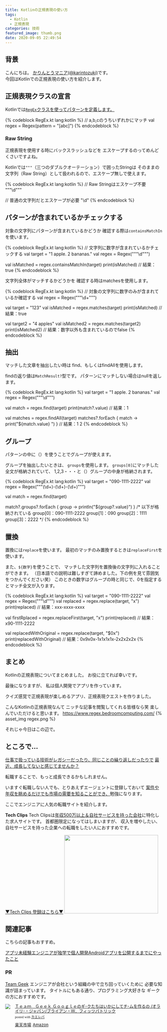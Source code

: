 ```yaml
---
title: Kotlinの正規表現の使い方
tags:
  - Kotlin
  - 正規表現
categories: 技術
featured_image: thumb.png
date: 2020-09-05 22:49:54
---
```



## 背景
こんにちは。 [かりんとうマニア(@karintozuki)](https://twitter.com/karintozuki)です。  
今回はKotlinでの正規表現の使い方を紹介します。

<!-- more -->
## 正規表現クラスの宣言
Kotlinでは<u>`RegEx`クラスを使ってパターンを定義します。</u>

{% codeblock RegEx.kt lang:kotlin %}
// a,b,cのうちいずれかにマッチ
val regex = Regex(pattern = "[abc]")
{% endcodeblock %}

### Raw String
正規表現を使用する時にバックスラッシュなどを
エスケープするのってめんどくさいですよね。

Kotlinでは`"""`（三つのダブルクオーテーション）で囲ったStringは
そのままの文字列（Raw String）として扱われるので、エスケープ無しで使えます。

{% codeblock RegEx.kt lang:kotlin %}
// Raw Stringはエスケープ不要
"""\d"""

// 普通の文字列だとエスケープが必要
"\\d"
{% endcodeblock %}

## パターンが含まれているかチェックする
対象の文字列にパターンが含まれているかどうか
確認する際は`containsMatchIn`を使います。

{% codeblock RegEx.kt lang:kotlin %}
// 文字列に数字が含まれているかチェックする
val target = "1 apple. 2 bananas."
val regex = Regex("""\d""")

val isMatched = regex.containsMatchIn(target)
print(isMatched) 
// 結果：true
{% endcodeblock %}

文字列全体がマッチするかどうかを
確認する時はmatchesを使用します。

{% codeblock RegEx.kt lang:kotlin %}
// 対象の文字列に数字のみが含まれているか確認する
val regex = Regex("""\d+""")

val target = "123"
val isMatched = regex.matches(target)
print(isMatched)
// 結果：true

val target2 = "4 apples"
val isMatched2 = regex.matches(target2)
print(isMatched2)
// 結果：数字以外も含まれているのでfalse
{% endcodeblock %}

## 抽出
マッチした文章を抽出したい時は
find、もしくはfindAllを使用します。

findの返り値は`MatchResult?`型です。
パターンにマッチしない場合はnullを返します。

{% codeblock RegEx.kt lang:kotlin %}
val target = "1 apple. 2 bananas."
val regex = Regex("""\d""")

val match = regex.find(target)
print(match?.value)
// 結果：1

val matches = regex.findAll(target)
matches?.forEach { match -> print("${match.value} ") }
// 結果：1 2 
{% endcodeblock %}


## グループ
パターンの中に（）を使うことでグループが使えます。

グループを抽出したいときは、
`groups`を使用します。
`groups[0]`にマッチした全文が格納されていて、
1,2,3・・・と（）グループの中身が格納されます。

{% codeblock RegEx.kt lang:kotlin %}
val target = "090-1111-2222"
val regex = Regex("""(\d+)-(\d+)-(\d+)""")

val match = regex.find(target)
 
match?.groups?.forEach { group -> println("${group?.value}") }
/* 以下が格納されている
group[0]：090-1111-2222
group[1]：090
group[2]：1111
group[3]：2222
*/
{% endcodeblock %}

## 置換
置換には`replace`を使います。
最初のマッチのみ置換するときは`replaceFirst`を使います。

また、`${数字}`を使うことで、
マッチした文字列を置換後の文字列に入れることができます。
（日本語での説明は難しすぎて諦めました。下の例を見て雰囲気をつかんでください笑）
このときの数字はグループの時と同じで、0を指定するとマッチ全文が入ります。

{% codeblock RegEx.kt lang:kotlin %}
val target = "090-1111-2222"
val regex = Regex("""\d""")
val replaced = regex.replace(target, "x")
print(replaced)
// 結果：xxx-xxxx-xxxx
 
val firstRplaced = regex.replaceFirst(target, "x")
print(replaced)
// 結果：x90-1111-2222

val replacedWithOriginal = regex.replace(target, "$0x")
print(replacedWithOriginal)
// 結果：0x9x0x-1x1x1x1x-2x2x2x2x
{% endcodeblock %}

## まとめ
Kotlinの正規表現についてまとめました。
お役に立てれば幸いです。

最後になりますが、
私は個人開発でアプリを作っています。

クイズ感覚で正規表現が楽しめるアプリ、正規表現クエストを作りました。

こんなKotlinの正規表現なんて
ニッチな記事を閲覧してくれる皆様なら笑
楽しんでいただけると思います。
https://www.regex.bedroomcomputing.com/
{% asset_img regex.png %}


それじゃ今日はこの辺で。

## ところで...
<u>仕事で扱っている技術がレガシーだったり、同じことの繰り返しだったりで</u>
<u>最近、成長してないと感じてませんか？</u>

転職することで、もっと成長できるかもしれません。

いますぐ転職しない人でも、とりあえずエージェントに登録しておいて
<u>案件や年収を眺めるだけでも市場の需要を知ることができ、</u>勉強になります。

ここでエンジニアに人気の転職サイトを紹介します。

**Tech Clips**
Tech Clipsは<u>年収500万以上＆自社サービスを持った会社</u>に特化した求人サイトです。
首都圏限定になってはしまいますが、
収入を増やしたい、自社サービスを持った企業への転職をしたい人におすすめです。

[▼Tech Clips 登録はこちら▼](https://px.a8.net/svt/ejp?a8mat=3H3JXF+DE94S2+3SWM+61Z81)
<a href="https://px.a8.net/svt/ejp?a8mat=3H3JXF+DE94S2+3SWM+61Z81" rel="nofollow">
<img border="0" width="300" height="250" alt="" src="https://www20.a8.net/svt/bgt?aid=210117795810&wid=001&eno=01&mid=s00000017743001017000&mc=1"></a>
<img border="0" width="1" height="1" src="https://www12.a8.net/0.gif?a8mat=3H3JXF+DE94S2+3SWM+61Z81" alt="">


## 関連記事
こちらの記事もおすすめ。  

[アプリ未経験エンジニアが独学で個人開発Androidアプリを公開するまでにやったこと](/2020/08/2020-0801-android-selftaught/)

### PR
<u>Team Geek</u>
エンジニアが会社という組織の中で立ち回っていくために
必要な知識が詰まっています。
タイトルにもある通り、プログラミング大好きな
ギークの方におすすめです。
<div class="kaerebalink-box" style="text-align:left;padding-bottom:20px;font-size:small;zoom: 1;overflow: hidden;"><div class="kaerebalink-image" style="float:left;margin:0 15px 10px 0;"><a href="https://rpx.a8.net/svt/ejp?a8mat=3BK2F7+C8KSFM+2HOM+BWGDT&rakuten=y&a8ejpredirect=http%3A%2F%2Fhb.afl.rakuten.co.jp%2Fhgc%2Fg00q0724.2bo11c45.g00q0724.2bo12179%2Fa20081060992_3BK2F7_C8KSFM_2HOM_BWGDT%3Fpc%3Dhttp%253A%252F%252Fitem.rakuten.co.jp%252Fbook%252F12403745%252F%26m%3Dhttp%253A%252F%252Fm.rakuten.co.jp%252Fbook%252Fi%252F16531577%252F" target="_blank"><img src="https://thumbnail.image.rakuten.co.jp/ran/img/2001/0009/784/873/116/303/20010009784873116303_1.jpg?_ex=320x320" style="border: none;"></a></div><div class="kaerebalink-info" style="line-height:120%;zoom: 1;overflow: hidden;"><div class="kaerebalink-name" style="margin-bottom:10px;line-height:120%"><a href="https://rpx.a8.net/svt/ejp?a8mat=3BK2F7+C8KSFM+2HOM+BWGDT&rakuten=y&a8ejpredirect=http%3A%2F%2Fhb.afl.rakuten.co.jp%2Fhgc%2Fg00q0724.2bo11c45.g00q0724.2bo12179%2Fa20081060992_3BK2F7_C8KSFM_2HOM_BWGDT%3Fpc%3Dhttp%253A%252F%252Fitem.rakuten.co.jp%252Fbook%252F12403745%252F%26m%3Dhttp%253A%252F%252Fm.rakuten.co.jp%252Fbook%252Fi%252F16531577%252F" target="_blank">Ｔｅａｍ　Ｇｅｅｋ Ｇｏｏｇｌｅのギ-クたちはいかにしてチ-ムを作るの  /オライリ-・ジャパン/ブライアン・Ｗ．フィッツパトリック</a><div class="kaerebalink-powered-date" style="font-size:8pt;margin-top:5px;font-family:verdana;line-height:120%">posted with <a href="https://kaereba.com" rel="nofollow" target="_blank">カエレバ</a></div></div><div class="kaerebalink-detail" style="margin-bottom:5px;"></div><div class="kaerebalink-link1" style="margin-top:10px;"><div class="shoplinkrakuten" style="display:inline;margin-right:5px"><a href="https://rpx.a8.net/svt/ejp?a8mat=3BK2F7+C8KSFM+2HOM+BWGDT&rakuten=y&a8ejpredirect=http%3A%2F%2Fhb.afl.rakuten.co.jp%2Fhgc%2Fg00q0724.2bo11c45.g00q0724.2bo12179%2Fa20081060992_3BK2F7_C8KSFM_2HOM_BWGDT%3Fpc%3Dhttp%253A%252F%252Fitem.rakuten.co.jp%252Fbook%252F12403745%252F%26m%3Dhttp%253A%252F%252Fm.rakuten.co.jp%252Fbook%252Fi%252F16531577%252F" target="_blank">楽天市場</a></div><div class="shoplinkamazon" style="display:inline;margin-right:5px"><a href="https://px.a8.net/svt/ejp?a8mat=3BK5JU+7IW90Y+249K+BWGDT&a8ejpredirect=https%3A%2F%2Fwww.amazon.co.jp%2Fdp%2F4873116309%2F%3Ftag%3Da8-affi-307152-22" target="_blank">Amazon</a></div></div></div><div class="booklink-footer" style="clear: left"></div></div>
